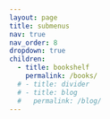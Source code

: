 ```yaml
---
layout: page
title: submenus
nav: true
nav_order: 8
dropdown: true
children:
  - title: bookshelf
    permalink: /books/
  # - title: divider
  # - title: blog
  #   permalink: /blog/
---
```

